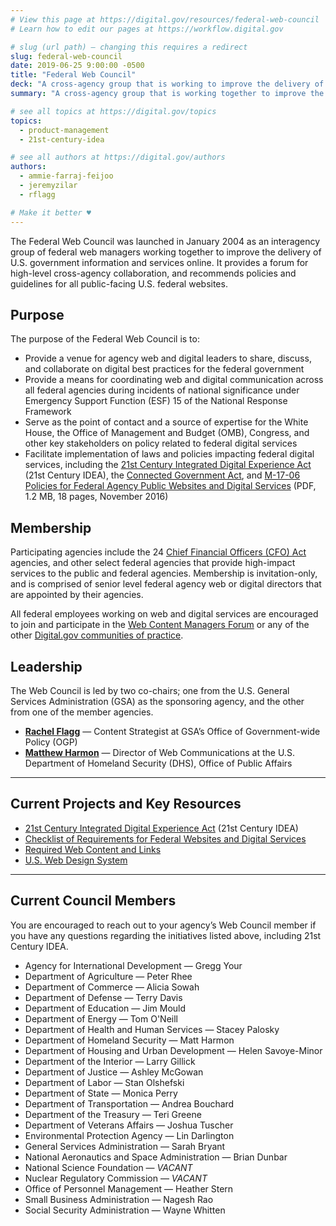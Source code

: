 ```yaml
---
# View this page at https://digital.gov/resources/federal-web-council
# Learn how to edit our pages at https://workflow.digital.gov

# slug (url path) — changing this requires a redirect
slug: federal-web-council
date: 2019-06-25 9:00:00 -0500
title: "Federal Web Council"
deck: "A cross-agency group that is working to improve the delivery of government information and digital services."
summary: "A cross-agency group that is working together to improve the delivery of U.S. government information and services online."

# see all topics at https://digital.gov/topics
topics:
  - product-management
  - 21st-century-idea

# see all authors at https://digital.gov/authors
authors:
  - ammie-farraj-feijoo
  - jeremyzilar
  - rflagg

# Make it better ♥
---
```


The Federal Web Council was launched in January 2004 as an interagency group of federal web managers working together to improve the delivery of U.S. government information and services online. It provides a forum for high-level cross-agency collaboration, and recommends policies and guidelines for all public-facing U.S. federal websites.

## Purpose

The purpose of the Federal Web Council is to:

-   Provide a venue for agency web and digital leaders to share, discuss, and collaborate on digital best practices for the federal government
-   Provide a means for coordinating web and digital communication across all federal agencies during incidents of national significance under Emergency Support Function (ESF) 15 of the National Response Framework
-   Serve as the point of contact and a source of expertise for the White House, the Office of Management and Budget (OMB), Congress, and other key stakeholders on policy related to federal digital services
-   Facilitate implementation of laws and policies impacting federal digital services, including the [21st Century Integrated Digital Experience Act](https://www.congress.gov/bill/115th-congress/house-bill/5759/text) (21st Century IDEA), the [Connected Government Act](https://www.congress.gov/bill/115th-congress/house-bill/2331), and [M-17-06 Policies for Federal Agency Public Websites and Digital Services](https://www.whitehouse.gov/sites/whitehouse.gov/files/omb/memoranda/2017/m-17-06.pdf) (PDF, 1.2 MB, 18 pages, November 2016)

## Membership

Participating agencies include the 24 [Chief Financial Officers (CFO) Act](https://cfo.gov/about/) agencies, and other select federal agencies that provide high-impact services to the public and federal agencies. Membership is invitation-only, and is comprised of senior level federal agency web or digital directors that are appointed by their agencies.

All federal employees working on web and digital services are encouraged to join and participate in the [Web Content Managers Forum](https://digital.gov/communities/web-content-managers/) or any of the other [Digital.gov communities of practice](https://digital.gov/communities/).

## Leadership

The Web Council is led by two co-chairs; one from the U.S. General Services Administration (GSA) as the sponsoring agency, and the other from one of the member agencies.

-   [**Rachel Flagg**](mailto:rachel.flagg@gsa.gov) — Content Strategist at GSA’s Office of Government-wide Policy (OGP)
- [**Matthew Harmon**](mailto:matthew.harmon@hq.dhs.gov) — Director of Web Communications at the U.S. Department of Homeland Security (DHS), Office of Public Affairs

---

## Current Projects and Key Resources

-   [21st Century Integrated Digital Experience Act](https://digital.gov/guides/21st-century-idea/) (21st Century IDEA)
-   [Checklist of Requirements for Federal Websites and Digital Services](https://digital.gov/resources/checklist-of-requirements-for-federal-digital-services/)
-   [Required Web Content and Links](https://digital.gov/resources/required-web-content-and-links/)
-   [U.S. Web Design System](https://designsystem.digital.gov/)

---

## Current Council Members

You are encouraged to reach out to your agency’s Web Council member if you have any questions regarding the initiatives listed above, including 21st Century IDEA.

-   Agency for International Development — Gregg Your
-   Department of Agriculture — Peter Rhee
-   Department of Commerce — Alicia Sowah
-   Department of Defense — Terry Davis
-   Department of Education — Jim Mould
-   Department of Energy — Tom O'Neill
-   Department of Health and Human Services — Stacey Palosky
-   Department of Homeland Security — Matt Harmon
-   Department of Housing and Urban Development — Helen Savoye-Minor
-   Department of the Interior — Larry Gillick
-   Department of Justice — Ashley McGowan
-   Department of Labor — Stan Olshefski
-   Department of State — Monica Perry
-   Department of Transportation — Andrea Bouchard
-   Department of the Treasury — Teri Greene
-   Department of Veterans Affairs — Joshua Tuscher
-   Environmental Protection Agency — Lin Darlington
-   General Services Administration — Sarah Bryant
-   National Aeronautics and Space Administration — Brian Dunbar
-   National Science Foundation — _VACANT_
-   Nuclear Regulatory Commission — _VACANT_
-   Office of Personnel Management — Heather Stern
-   Small Business Administration — Nagesh Rao
-   Social Security Administration — Wayne Whitten
